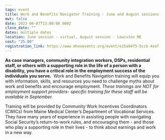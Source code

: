 ```yaml
---
tags: event
title: Work and Benefits Navigator Training - June and August sessions
mwt: false
date: 2023-06-07T13:00:00.000Z
close_date: ""
dates: multiple dates
location: June session - virtual, August session - Lewiston ME
cost: "25.00"
registration_link: https://www.mhesevents.org/event/e15a9475-5ccb-4eaf-95cf-e520278d9f4b/summary
---
```

**As case managers, community integration workers, DSPs, residential staff, or others with a supporting role in the life of a person with a disability, you have a critical role in the employment success of the individuals you serve.**  Work and Benefits Navigation training will equip you with information, skills, and resources you need to challenge myths about work and benefits and encourage employment. *These trainings are NOT for employment support providers- specific training for these staff will be available in September.*

Training will be provided by Community Work Incentives Coordinators (CWICs) from Maine Medical Center’s Department of Vocational Services.  They have many years of experience in assisting people with navigating Social Security’s return-to-work rules, and encouraging them - and those who play a supporting role in their lives - to think about earnings and work in a new way.